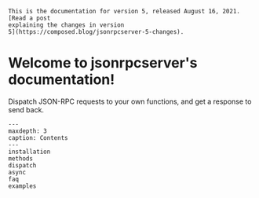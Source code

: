 ```{warning}
This is the documentation for version 5, released August 16, 2021. [Read a post
explaining the changes in version
5](https://composed.blog/jsonrpcserver-5-changes).
```

# Welcome to jsonrpcserver's documentation!

Dispatch JSON-RPC requests to your own functions, and get a response to
send back.

```{toctree}
---
maxdepth: 3
caption: Contents
---
installation
methods
dispatch
async
faq
examples
```
